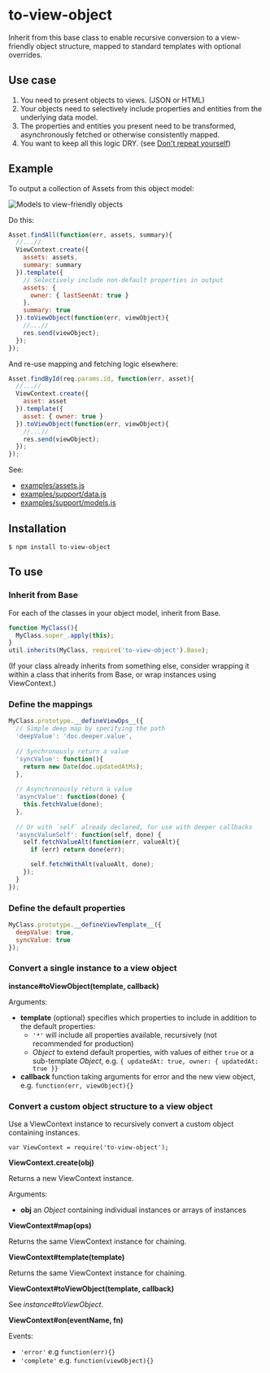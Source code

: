 to-view-object
===================

Inherit from this base class to enable recursive conversion to a view-friendly object structure, mapped to standard templates with optional overrides.

## Use case

1. You need to present objects to views. (JSON or HTML)
2. Your objects need to selectively include properties and entities from the underlying data model.
3. The properties and entities you present need to be transformed, asynchronously fetched or otherwise consistently mapped.
4. You want to keep all this logic DRY. (see [Don't repeat yourself](http://en.wikipedia.org/wiki/Don't_repeat_yourself))

## Example

To output a collection of Assets from this object model:

![Models to view-friendly objects](https://rawgithub.com/jupiter/node-to-view-object/master/examples/support/models.svg)

Do this:

```javascript
Asset.findAll(function(err, assets, summary){
  //...//
  ViewContext.create({
    assets: assets,
    summary: summary
  }).template({
    // Selectively include non-default properties in output
    assets: {
      owner: { lastSeenAt: true }
    },
    summary: true
  }).toViewObject(function(err, viewObject){
    //...//
    res.send(viewObject);
  });
});
```

And re-use mapping and fetching logic elsewhere:

```javascript
Asset.findById(req.params.id, function(err, asset){
  //...//
  ViewContext.create({
    asset: asset
  }).template({
    asset: { owner: true }
  }).toViewObject(function(err, viewObject){
    //...//
    res.send(viewObject);
  });
});
```

See:

- [examples/assets.js](https://github.com/jupiter/node-to-view-object/tree/master/examples/assets.js)
- [examples/support/data.js](https://github.com/jupiter/node-to-view-object/tree/master/examples/support/data.js)
- [examples/support/models.js](https://github.com/jupiter/node-to-view-object/tree/master/examples/support/models.js)

## Installation

`$ npm install to-view-object`

## To use

### Inherit from Base

For each of the classes in your object model, inherit from Base.

```javascript
function MyClass(){
  MyClass.super_.apply(this);
}
util.inherits(MyClass, require('to-view-object').Base);
```

(If your class already inherits from something else, consider wrapping it within
a class that inherits from Base, or wrap instances using ViewContext.)

###  Define the mappings

```javascript
MyClass.prototype.__defineViewOps__({
  // Simple deep map by specifying the path
  'deepValue': 'doc.deeper.value',
  
  // Synchronously return a value
  'syncValue': function(){
    return new Date(doc.updatedAtMs);
  },
  
  // Asynchronously return a value
  'asyncValue': function(done) {
    this.fetchValue(done);
  },
  
  // Or with `self` already declared, for use with deeper callbacks
  'asyncValueSelf': function(self, done) {
    self.fetchValueAlt(function(err, valueAlt){
      if (err) return done(err);

      self.fetchWithAlt(valueAlt, done);
    });
  }
});
```

### Define the default properties

```javascript
MyClass.prototype.__defineViewTemplate__({
  deepValue: true,
  syncValue: true
});
```

### Convert a single instance to a view object

**instance#toViewObject(template, callback)**

Arguments:

- **template** (optional) specifies which properties to include in addition to the default properties:
  * `'*'` will include all properties available, recursively (not recommended for production)
  * _Object_ to extend default properties, with values of either `true` or a sub-template _Object_, e.g. `{ updatedAt: true, owner: { updatedAt: true }}`
- **callback** function taking arguments for error and the new view object, e.g. `function(err, viewObject){}`

### Convert a custom object structure to a view object

Use a ViewContext instance to recursively convert a custom object containing instances.

`var ViewContext = require('to-view-object');`

**ViewContext.create(obj)**

Returns a new ViewContext instance.

Arguments:

- **obj** an _Object_ containing individual instances or arrays of instances

**ViewContext#map(ops)**

Returns the same ViewContext instance for chaining.

**ViewContext#template(template)**

Returns the same ViewContext instance for chaining.

**ViewContext#toViewObject(template, callback)**

See _instance#toViewObject_.

**ViewContext#on(eventName, fn)**

Events:

- `'error'` e.g `function(err){}`
- `'complete'` e.g. `function(viewObject){}`